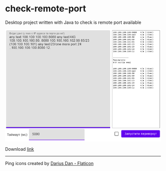 # check-remote-port
Desktop project written with Java to check is remote port available

![main screen](crp-util-screens/crp-util-main.png)

Download [link](https://github.com/liosha2007/crp-util/releases/)

----------------------------------------

Ping icons created by [Darius Dan - Flaticon](https://www.flaticon.com/free-icons/ping)
